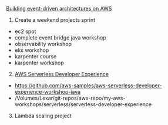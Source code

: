 [Building event-driven architectures on AWS](https://catalog.us-east-1.prod.workshops.aws/workshops/63320e83-6abc-493d-83d8-f822584fb3cb/en-US)

1. Create a weekend projects sprint
- ec2 spot
- complete event bridge java workshop
- observability workshop
- eks workshop
- karpenter course
- karpenter workshop

2. [AWS Serverless Developer Experience](https://catalog.workshops.aws/serverless-developer-experience/en-US)
- https://github.com/aws-samples/aws-serverless-developer-experience-workshop-java
- /Volumes/Lexar/git-repos/aws-repo/my-aws-workshops/serverless/serverless-developer-experience

3. Lambda scaling project